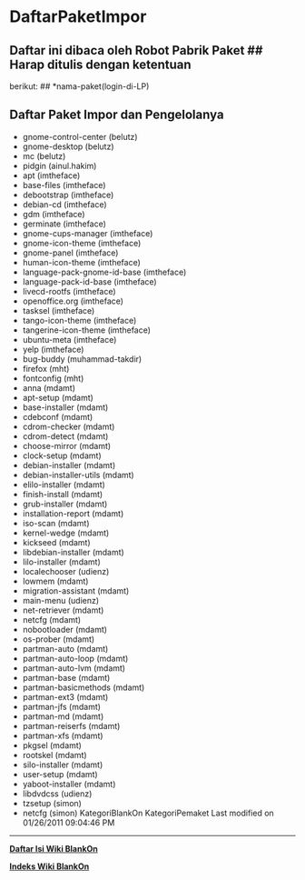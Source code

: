 # DaftarPaketImpor
## Daftar ini dibaca oleh Robot Pabrik Paket ## Harap ditulis dengan ketentuan
berikut: ## <spasi>*<spasi>nama-paket<spasi>(login-di-LP)
## Daftar Paket Impor dan Pengelolanya
  * gnome-control-center (belutz)
  * gnome-desktop (belutz)
  * mc (belutz)
  * pidgin (ainul.hakim)
  * apt (imtheface)
  * base-files (imtheface)
  * debootstrap (imtheface)
  * debian-cd (imtheface)
  * gdm (imtheface)
  * germinate (imtheface)
  * gnome-cups-manager (imtheface)
  * gnome-icon-theme (imtheface)
  * gnome-panel (imtheface)
  * human-icon-theme (imtheface)
  * language-pack-gnome-id-base (imtheface)
  * language-pack-id-base (imtheface)
  * livecd-rootfs (imtheface)
  * openoffice.org (imtheface)
  * tasksel (imtheface)
  * tango-icon-theme (imtheface)
  * tangerine-icon-theme (imtheface)
  * ubuntu-meta (imtheface)
  * yelp (imtheface)
  * bug-buddy (muhammad-takdir)
  * firefox (mht)
  * fontconfig (mht)
  * anna (mdamt)
  * apt-setup (mdamt)
  * base-installer (mdamt)
  * cdebconf (mdamt)
  * cdrom-checker (mdamt)
  * cdrom-detect (mdamt)
  * choose-mirror (mdamt)
  * clock-setup (mdamt)
  * debian-installer (mdamt)
  * debian-installer-utils (mdamt)
  * elilo-installer (mdamt)
  * finish-install (mdamt)
  * grub-installer (mdamt)
  * installation-report (mdamt)
  * iso-scan (mdamt)
  * kernel-wedge (mdamt)
  * kickseed (mdamt)
  * libdebian-installer (mdamt)
  * lilo-installer (mdamt)
  * localechooser (udienz)
  * lowmem (mdamt)
  * migration-assistant (mdamt)
  * main-menu (udienz)
  * net-retriever (mdamt)
  * netcfg (mdamt)
  * nobootloader (mdamt)
  * os-prober (mdamt)
  * partman-auto (mdamt)
  * partman-auto-loop (mdamt)
  * partman-auto-lvm (mdamt)
  * partman-base (mdamt)
  * partman-basicmethods (mdamt)
  * partman-ext3 (mdamt)
  * partman-jfs (mdamt)
  * partman-md (mdamt)
  * partman-reiserfs (mdamt)
  * partman-xfs (mdamt)
  * pkgsel (mdamt)
  * rootskel (mdamt)
  * silo-installer (mdamt)
  * user-setup (mdamt)
  * yaboot-installer (mdamt)
  * libdvdcss (udienz)
  * tzsetup (simon)
  * netcfg (simon)
KategoriBlankOn KategoriPemaket
Last modified on 01/26/2011 09:04:46 PM
 
 
 
 
 
---
[**Daftar Isi Wiki BlankOn**](/DaftarIsi/README.md)
 
[**Indeks Wiki BlankOn**](/Indeks.md)
